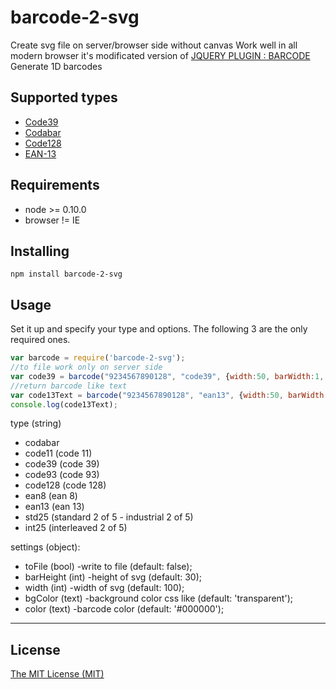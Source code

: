 # barcode-2-svg

Create svg file on server/browser side without canvas
Work well in all modern browser
it's modificated version of [JQUERY PLUGIN : BARCODE](http://barcode-coder.com/en/barcode-jquery-plugin-201.html)
Generate 1D barcodes

## Supported types

* [Code39](http://en.wikipedia.org/wiki/Code39)
* [Codabar](http://en.wikipedia.org/wiki/Codabar)
* [Code128](http://en.wikipedia.org/wiki/Code128)
* [EAN-13](http://en.wikipedia.org/wiki/EAN)

## Requirements

- node >= 0.10.0
- browser != IE

## Installing

	npm install barcode-2-svg

## Usage

Set it up and specify your type and options. The following 3 are the only
required ones.

```javascript
var barcode = require('barcode-2-svg');
//to file work only on server side
var code39 = barcode("9234567890128", "code39", {width:50, barWidth:1, barHeight:50, toFile:true});
//return barcode like text
var code13Text = barcode("9234567890128", "ean13", {width:50, barWidth:1, barHeight:50});
console.log(code13Text);
```
type (string)

- codabar
- code11 (code 11)
- code39 (code 39)
- code93 (code 93)
- code128 (code 128)
- ean8 (ean 8)
- ean13 (ean 13)
- std25 (standard 2 of 5 - industrial 2 of 5)
- int25 (interleaved 2 of 5)

settings (object):
 - toFile (bool) -write to file (default: false);
 - barHeight (int) -height of svg (default: 30);
 - width (int) -width of svg (default: 100);
 - bgColor (text) -background color css like (default: 'transparent');
 - color (text) -barcode color (default: '#000000');


----------


## License

[The MIT License (MIT)](http://opensource.org/licenses/mit-license.php)